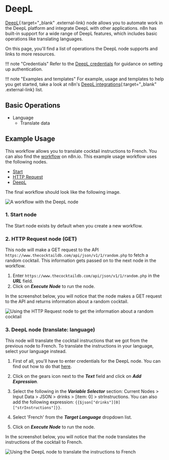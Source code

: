 # DeepL

[DeepL](https://deepl.io){:target="_blank" .external-link} node allows you to automate work in the DeepL platform and integrate DeepL with other applications. n8n has built-in support for a wide range of DeepL features, which includes basic operations like translating languages.

On this page, you'll find a list of operations the DeepL node supports and links to more resources.

!!! note "Credentials"
    Refer to the [DeepL credentials](https://docs.n8n.io/integrations/builtin/credentials/deepl/) for guidance on setting up authentication. 

!!! note "Examples and templates"
    For example, usage and templates to help you get started, take a look at n8n's [DeepL integrations](https://n8n.io/integrations/deepl/){:target="_blank" .external-link} list.



## Basic Operations

* Language
    * Translate data

## Example Usage

This workflow allows you to translate cocktail instructions to French. You can also find the [workflow](https://n8n.io/workflows/998) on n8n.io. This example usage workflow uses the following nodes.
- [Start](/integrations/builtin/core-nodes/n8n-nodes-base.start/)
- [HTTP Request](/integrations/builtin/core-nodes/n8n-nodes-base.httprequest/)
- [DeepL]()

The final workflow should look like the following image.

![A workflow with the DeepL node](/_images/integrations/builtin/app-nodes/deepl/workflow.png)

### 1. Start node

The Start node exists by default when you create a new workflow.

### 2. HTTP Request node (GET)

This node will make a GET request to the API `https://www.thecocktaildb.com/api/json/v1/1/random.php` to fetch a random cocktail. This information gets passed on to the next node in the workflow.

1. Enter `https://www.thecocktaildb.com/api/json/v1/1/random.php` in the ***URL*** field.
2. Click on ***Execute Node*** to run the node.

In the screenshot below, you will notice that the node makes a GET request to the API and returns information about a random cocktail.

![Using the HTTP Request node to get the information about a random cocktail](/_images/integrations/builtin/app-nodes/deepl/httprequest_node.png)

### 3. DeepL node (translate: language)

This node will translate the cocktail instructions that we got from the previous node to French. To translate the instructions in your language, select your language instead.

1. First of all, you'll have to enter credentials for the DeepL node. You can find out how to do that [here](/integrations/builtin/credentials/deepl/).

2. Click on the gears icon next to the ***Text*** field and click on ***Add Expression***.
3. Select the following in the ***Variable Selector*** section: Current Nodes > Input Data > JSON > drinks > [item: 0] > strInstructions. You can also add the following expression: `{{$json["drinks"][0]["strInstructions"]}}`.
4. Select 'French' from the ***Target Language*** dropdown list.
5. Click on ***Execute Node*** to run the node.

In the screenshot below, you will notice that the node translates the instructions of the cocktail to French.

![Using the DeepL node to translate the instructions to French](/_images/integrations/builtin/app-nodes/deepl/deepl_node.png)
